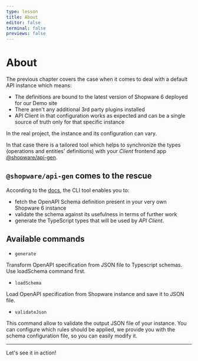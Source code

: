```yaml
---
type: lesson
title: About
editor: false
terminal: false
previews: false
---
```


# About

The previous chapter covers the case when it comes to deal with a default API instance which means:

- The definitions are bound to the latest version of Shopware 6 deployed for our Demo site
- There aren't any additional 3rd party plugins installed
- API Client in that configuration works as expected and can be a single source of truth only for that specific instance

In the real project, the instance and its configuration can vary.

In that case there is a tailored tool which helps to synchronize the types (operations and entities' definitions) with your _Client_ frontend app [@shopware/api-gen](https://www.npmjs.com/package/@shopware/api-gen).

## `@shopware/api-gen` comes to the rescue

According to the [docs](https://www.npmjs.com/package/@shopware/api-gen), the CLI tool enables you to:

- fetch the OpenAPI Schema definition present in your very own Shopware 6 instance
- validate the schema against its usefulness in terms of further work
- generate the TypeScript types that will be used by _API Client_.

## Available commands

- `generate`

Transform OpenAPI specification from JSON file to Typescript schemas. Use loadSchema command first.

- `loadSchema`

Load OpenAPI specification from Shopware instance and save it to JSON file.

- `validateJson`

This command allow to validate the output JSON file of your instance. You can configure which rules should be applied, we provide you with the schema configuration file, so you can easily modify it.

---

Let's see it in action!
